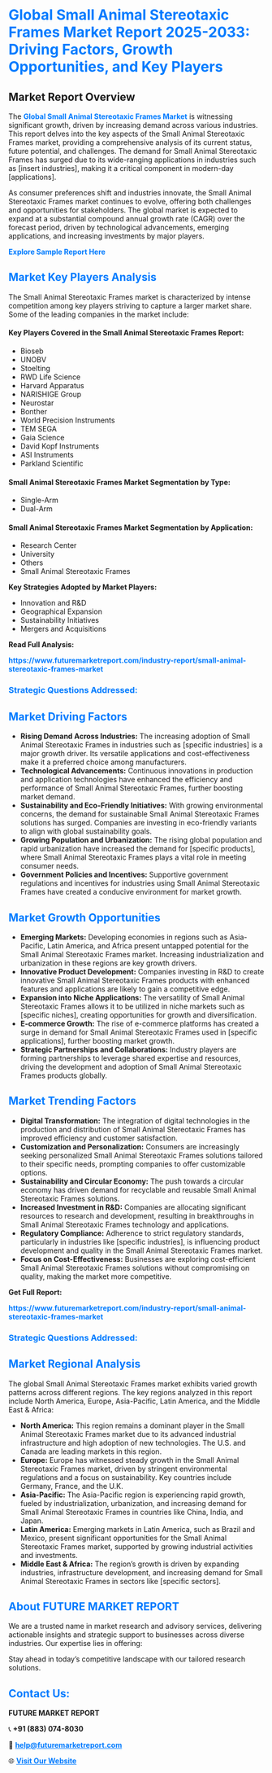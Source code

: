 <h1 style="color: #007BFF;">Global Small Animal Stereotaxic Frames Market Report 2025-2033: Driving Factors, Growth Opportunities, and Key Players</h1>

<section id="overview">
<h2>Market Report Overview</h2>
<p>The <a href="https://www.futuremarketreport.com/industry-report/small-animal-stereotaxic-frames-market" style="color: #007BFF; text-decoration: none;"><strong>Global Small Animal Stereotaxic Frames Market</strong></a> is witnessing significant growth, driven by increasing demand across various industries. This report delves into the key aspects of the Small Animal Stereotaxic Frames market, providing a comprehensive analysis of its current status, future potential, and challenges. The demand for Small Animal Stereotaxic Frames has surged due to its wide-ranging applications in industries such as [insert industries], making it a critical component in modern-day [applications].</p>
<p>As consumer preferences shift and industries innovate, the Small Animal Stereotaxic Frames market continues to evolve, offering both challenges and opportunities for stakeholders. The global market is expected to expand at a substantial compound annual growth rate (CAGR) over the forecast period, driven by technological advancements, emerging applications, and increasing investments by major players.</p>
</section>

<section id="overview">
<p><a href="https://www.futuremarketreport.com/request-sample/reportId=123508" style="color: #007BFF; text-decoration: none;"><strong>Explore Sample Report Here</strong></a></p>
</section>

<section id="key-players">
<h2 style="color: #007BFF;">Market Key Players Analysis</h2>
<p>The Small Animal Stereotaxic Frames market is characterized by intense competition among key players striving to capture a larger market share. Some of the leading companies in the market include:</p>
<h4>Key Players Covered in the Small Animal Stereotaxic Frames Report:</h4>
<ul><li>Bioseb</li><li>UNOBV</li><li>Stoelting</li><li>RWD Life Science</li><li>Harvard Apparatus</li><li>NARISHIGE Group</li><li>Neurostar</li><li>Bonther</li><li>World Precision Instruments</li><li>TEM SEGA</li><li>Gaia Science</li><li>David Kopf Instruments</li><li>ASI Instruments</li><li>Parkland Scientific</li></ul>
<h4>Small Animal Stereotaxic Frames Market Segmentation by Type:</h4>
<ul><li>Single-Arm</li><li>Dual-Arm</li></ul>

<h4>Small Animal Stereotaxic Frames Market Segmentation by Application:</h4>
<ul><li>Research Center</li><li>University</li><li>Others</li><li>Small Animal Stereotaxic Frames</li></ul>
<p><strong>Key Strategies Adopted by Market Players:</strong></p>
<ul>
<li>Innovation and R&D</li>
<li>Geographical Expansion</li>
<li>Sustainability Initiatives</li>
<li>Mergers and Acquisitions</li>
</ul>
</section>

<section>
<p><strong>Read Full Analysis: </strong></p><a href="https://www.futuremarketreport.com/industry-report/small-animal-stereotaxic-frames-market" style="color: #007BFF; text-decoration: none;"><strong>https://www.futuremarketreport.com/industry-report/small-animal-stereotaxic-frames-market</strong></a>
<h3 style="color: #007BFF;">Strategic Questions Addressed:</h3>
</section>

<section id="driving-factors">
<h2 style="color: #007BFF;">Market Driving Factors</h2>
<ul>
<li><strong>Rising Demand Across Industries:</strong> The increasing adoption of Small Animal Stereotaxic Frames in industries such as [specific industries] is a major growth driver. Its versatile applications and cost-effectiveness make it a preferred choice among manufacturers.</li>
<li><strong>Technological Advancements:</strong> Continuous innovations in production and application technologies have enhanced the efficiency and performance of Small Animal Stereotaxic Frames, further boosting market demand.</li>
<li><strong>Sustainability and Eco-Friendly Initiatives:</strong> With growing environmental concerns, the demand for sustainable Small Animal Stereotaxic Frames solutions has surged. Companies are investing in eco-friendly variants to align with global sustainability goals.</li>
<li><strong>Growing Population and Urbanization:</strong> The rising global population and rapid urbanization have increased the demand for [specific products], where Small Animal Stereotaxic Frames plays a vital role in meeting consumer needs.</li>
<li><strong>Government Policies and Incentives:</strong> Supportive government regulations and incentives for industries using Small Animal Stereotaxic Frames have created a conducive environment for market growth.</li>
</ul>
</section>

<section id="growth-opportunities">
<h2 style="color: #007BFF;">Market Growth Opportunities</h2>
<ul>
<li><strong>Emerging Markets:</strong> Developing economies in regions such as Asia-Pacific, Latin America, and Africa present untapped potential for the Small Animal Stereotaxic Frames market. Increasing industrialization and urbanization in these regions are key growth drivers.</li>
<li><strong>Innovative Product Development:</strong> Companies investing in R&D to create innovative Small Animal Stereotaxic Frames products with enhanced features and applications are likely to gain a competitive edge.</li>
<li><strong>Expansion into Niche Applications:</strong> The versatility of Small Animal Stereotaxic Frames allows it to be utilized in niche markets such as [specific niches], creating opportunities for growth and diversification.</li>
<li><strong>E-commerce Growth:</strong> The rise of e-commerce platforms has created a surge in demand for Small Animal Stereotaxic Frames used in [specific applications], further boosting market growth.</li>
<li><strong>Strategic Partnerships and Collaborations:</strong> Industry players are forming partnerships to leverage shared expertise and resources, driving the development and adoption of Small Animal Stereotaxic Frames products globally.</li>
</ul>
</section>

<section id="trending-factors">
<h2 style="color: #007BFF;">Market Trending Factors</h2>
<ul>
<li><strong>Digital Transformation:</strong> The integration of digital technologies in the production and distribution of Small Animal Stereotaxic Frames has improved efficiency and customer satisfaction.</li>
<li><strong>Customization and Personalization:</strong> Consumers are increasingly seeking personalized Small Animal Stereotaxic Frames solutions tailored to their specific needs, prompting companies to offer customizable options.</li>
<li><strong>Sustainability and Circular Economy:</strong> The push towards a circular economy has driven demand for recyclable and reusable Small Animal Stereotaxic Frames solutions.</li>
<li><strong>Increased Investment in R&D:</strong> Companies are allocating significant resources to research and development, resulting in breakthroughs in Small Animal Stereotaxic Frames technology and applications.</li>
<li><strong>Regulatory Compliance:</strong> Adherence to strict regulatory standards, particularly in industries like [specific industries], is influencing product development and quality in the Small Animal Stereotaxic Frames market.</li>
<li><strong>Focus on Cost-Effectiveness:</strong> Businesses are exploring cost-efficient Small Animal Stereotaxic Frames solutions without compromising on quality, making the market more competitive.</li>
</ul>
</section>

<section>
<p><strong>Get Full Report: </strong></p><a href="https://www.futuremarketreport.com/industry-report/small-animal-stereotaxic-frames-market" style="color: #007BFF; text-decoration: none;"><strong>https://www.futuremarketreport.com/industry-report/small-animal-stereotaxic-frames-market</strong></a>
<h3 style="color: #007BFF;">Strategic Questions Addressed:</h3>
</section>


<section id="regional-analysis">
<h2 style="color: #007BFF;">Market Regional Analysis</h2>
<p>The global Small Animal Stereotaxic Frames market exhibits varied growth patterns across different regions. The key regions analyzed in this report include North America, Europe, Asia-Pacific, Latin America, and the Middle East & Africa:</p>
<ul>
<li><strong>North America:</strong> This region remains a dominant player in the Small Animal Stereotaxic Frames market due to its advanced industrial infrastructure and high adoption of new technologies. The U.S. and Canada are leading markets in this region.</li>
<li><strong>Europe:</strong> Europe has witnessed steady growth in the Small Animal Stereotaxic Frames market, driven by stringent environmental regulations and a focus on sustainability. Key countries include Germany, France, and the U.K.</li>
<li><strong>Asia-Pacific:</strong> The Asia-Pacific region is experiencing rapid growth, fueled by industrialization, urbanization, and increasing demand for Small Animal Stereotaxic Frames in countries like China, India, and Japan.</li>
<li><strong>Latin America:</strong> Emerging markets in Latin America, such as Brazil and Mexico, present significant opportunities for the Small Animal Stereotaxic Frames market, supported by growing industrial activities and investments.</li>
<li><strong>Middle East & Africa:</strong> The region’s growth is driven by expanding industries, infrastructure development, and increasing demand for Small Animal Stereotaxic Frames in sectors like [specific sectors].</li>
</ul>
</section>

<footer>
<h2 style="color: #007BFF;">About FUTURE MARKET REPORT</h2>
<p>We are a trusted name in market research and advisory services, delivering actionable insights and strategic support to businesses across diverse industries. Our expertise lies in offering:</p>

<p>Stay ahead in today’s competitive landscape with our tailored research solutions.</p>

<h2 style="color: #007BFF;">Contact Us:</h2>
<p><strong>FUTURE MARKET REPORT</strong></p>
<p>📞 <strong>+91 (883) 074-8030</strong></p>
<p>📧 <strong><a href="mailto:help@futuremarketreport.com" style="color: #007BFF;">help@futuremarketreport.com</a></strong></p>
<p>🌐 <strong><a href="https://www.futuremarketreport.com/" style="color: #007BFF;">Visit Our Website</a></strong></p>
</footer>